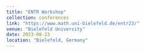 ```yaml
---
title: "ENTR Workshop"
collection: conferences
link: "https://www.math.uni-bielefeld.de/entr23/"
venue: "Bielefeld University"
date: 2023-08-23
location: "Bielefeld, Germany"
---
```

